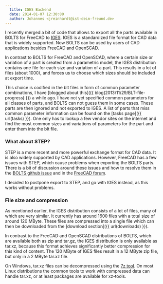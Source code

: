 ```yaml
---
  title: IGES Backend
  date: 2014-01-07 12:30:00
  author: Johannes <jreinhardt@ist-dein-freund.de>
---
```


I recently merged a bit of code that allows to export all the parts available
in BOLTS for FreeCAD to [IGES](http://en.wikipedia.org/wiki/IGES). IGES is a
standardized file format for CAD data that is widely supported. Now BOLTS can
be used by users of CAD applications besides FreeCAD and OpenSCAD.

<!-- more -->

In contrast to BOLTS for FreeCAD and OpenSCAD, where a certain size or
variation of a part is created from a parametric model, the IGES distribution
contains one file for each size and variation of a part. This results in a lot
of files (about 1000), and forces us to choose which sizes should be included
at export time.

This choice is codified in the blt files in form of common parameter
combinations, I have [blogged about this]({{ blog(2013/11/29/BLT-file-progress) }})
a while ago. I have not yet specified common parameters for all classes of
parts, and BOLTS can not guess them in some cases. These parts are then ignored
and not exported to IGES. A list of parts that miss common parameter
information can be found on the [tasks page]({{ url(tasks) }}). One
only has to lookup a few vendor sites on the internet and find the most common
sizes and variations of parameters for the part and enter them into the blt
file.

### What about STEP?

STEP is a more recent and more powerful exchange format for CAD data. It is
also widely supported by CAD applications. However, FreeCAD has a few issues
with STEP, which cause problems when exporting the BOLTS parts. There is a bit
of discussion around these issues and how to resolve them in the
[BOLTS github issue](https://github.com/jreinhardt/BOLTS/issues/4)
 and in the [FreeCAD forum](http://forum.freecadweb.org/viewtopic.php?f=10&t=5086).

I decided to postpone export to STEP, and go with IGES instead, as this works
without problems.

### File size and compression

As mentioned earlier, the IGES distribution consists of a lot of files, many of
which are very similar. It currently has around 1600 files with a total size of
around 120 MByte. These files are compressed into a single file which can then
be downloaded from the [download section]({{ url(downloads) }}).

In contrast to the FreeCAD and OpenSCAD distributions of BOLTS, which are
available both as zip and tar.gz, the IGES distribution is only available as
tar.xz, because this format achieves significantly better compression for this
kind of content. The 120 MByte of IGES files result in a 12 MByte zip file, but
only in a 2 MByte tar.xz file.

On Windows, tar.xz files can be decompressed using the [7z tool](http://www.7-zip.org/). 
On most Linux distributions the common tools to work with compressed data can
handle tar.xz, or at least packages are available for xz-tools.
